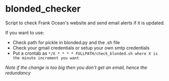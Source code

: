 # blonded_checker

Script to check Frank Ocean's website and send email alerts if it is updated. 

If you want to use:
+ Check path for pickle in blonded.py and the .sh file
+ Check your gmail credentials or setup your own smtp credentials
+ Put a crontab as ``*/X * * * * FULLPATH/check_blonded.sh where X is the minute increment you want``


*Note if the change is too big then you don't get an email, hence the redundancy*
